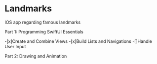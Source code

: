 # Landmarks
IOS app regarding famous landmarks

Part 1: Programming SwiftUI Essentials

-[x]Create and Combine Views
-[x]Build Lists and Navigations
-[]Handle User Input

Part 2: Drawing and Animation
